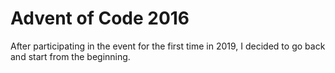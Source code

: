 # Advent of Code 2016

After participating in the event for the first time in 2019, I decided to go back and start from the beginning.
